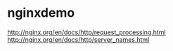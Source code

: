 # nginxdemo

http://nginx.org/en/docs/http/request_processing.html
http://nginx.org/en/docs/http/server_names.html
